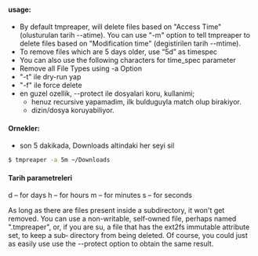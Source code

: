 #### usage:

* By default tmpreaper, will delete files based on "Access Time" (olusturulan
  tarih --atime). You can use "-m" option to tell tmpreaper to delete files
  based on "Modification time" (degistirilen tarih --mtime).
* To remove files which are 5 days older, use “5d” as timespec
* You can also use the following characters for time_spec parameter
* Remove all File Types using -a Option
* "-t" ile dry-run yap
* "-f" ile force delete
* en guzel ozellik, --protect ile dosyalari koru, kullanimi;
    - henuz recursive yapamadim, ilk bulduguyla match olup birakiyor.
    - dizin/dosya koruyabiliyor.

#### Ornekler:
* son 5 dakikada, Downloads altindaki her seyi sil
```bash
$ tmpreaper -a 5m ~/Downloads
```

#### Tarih parametreleri
d – for days
h – for hours
m – for minutes
s – for seconds

As long as there are files present inside a subdirectory, it won't get removed.
You can use a non-writable, self-owned file, perhaps named ".tmpreaper", or, if
you are su, a file that has the ext2fs immutable attribute set, to keep a  sub‐
directory  from being deleted.  Of course, you could just as easily use use the
--protect option to obtain the same result.

